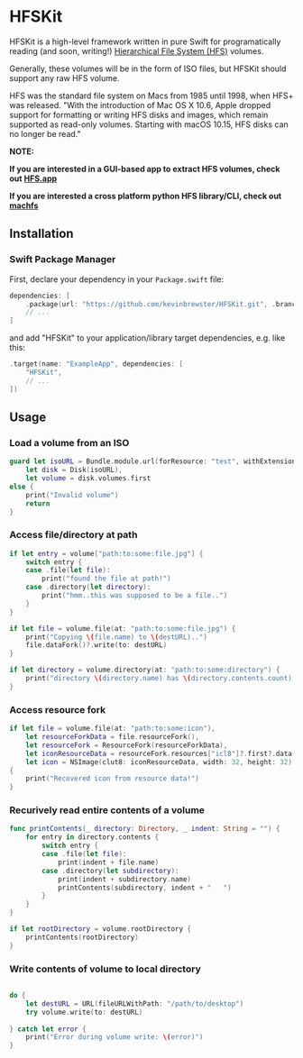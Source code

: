 # HFSKit

HFSKit is a high-level framework written in pure Swift for programatically reading (and soon, writing!) [Hierarchical File System (HFS)](https://en.wikipedia.org/wiki/Hierarchical_File_System) volumes.

Generally, these volumes will be in the form of ISO files, but HFSKit should support any raw HFS volume.

HFS was the standard file system on Macs from 1985 until 1998, when HFS+ was released. "With the introduction of Mac OS X 10.6, Apple dropped support for formatting or writing HFS disks and images, which remain supported as read-only volumes. Starting with macOS 10.15, HFS disks can no longer be read."

__NOTE:__

__If you are interested in a GUI-based app to extract HFS volumes, check out [HFS.app](https://github.com/kevinbrewster/HFS)__

__If you are interested a cross platform python HFS library/CLI, check out [machfs](https://github.com/elliotnunn/machfs)__



## Installation

### Swift Package Manager

First, declare your dependency in your `Package.swift` file:

```swift
dependencies: [
    .package(url: "https://github.com/kevinbrewster/HFSKit.git", .branch("master")),
    // ...
]
```

and add "HFSKit" to your application/library target dependencies, e.g. like this:

```swift
.target(name: "ExampleApp", dependencies: [
    "HFSKit",
    // ...
])
```

## Usage

### Load a volume from an ISO

```swift
guard let isoURL = Bundle.module.url(forResource: "test", withExtension: "iso"),
    let disk = Disk(isoURL), 
    let volume = disk.volumes.first 
else {
    print("Invalid volume")
    return
}
```

### Access file/directory at path

```swift
if let entry = volume["path:to:some:file.jpg"] {
    switch entry {
    case .file(let file):
        print("found the file at path!")
    case .directory(let directory):
        print("hmm..this was supposed to be a file..")
    }
}

if let file = volume.file(at: "path:to:some:file.jpg") {
    print("Copying \(file.name) to \(destURL)..")
    file.dataFork()?.write(to: destURL)
}

if let directory = volume.directory(at: "path:to:some:directory") {
    print("directory \(directory.name) has \(directory.contents.count) entries")
}
```

### Access resource fork

```swift
if let file = volume.file(at: "path:to:some:icon"),
    let resourceForkData = file.resourceFork(),
    let resourceFork = ResourceFork(resourceForkData),
    let iconResourceData = resourceFork.resources["icl8"]?.first?.data,
    let icon = NSImage(clut8: iconResourceData, width: 32, height: 32) 
{    
    print("Recovered icon from resource data!")
}
```


### Recurively read entire contents of a volume

```swift
func printContents(_ directory: Directory, _ indent: String = "") {
    for entry in directory.contents {
        switch entry {
        case .file(let file):
            print(indent + file.name)
        case .directory(let subdirectory):
            print(indent + subdirectory.name)
            printContents(subdirectory, indent + "   ")
        }
    }
}

if let rootDirectory = volume.rootDirectory {
    printContents(rootDirectory)
}
```
### Write contents of volume to local directory


```swift

do {
    let destURL = URL(fileURLWithPath: "/path/to/desktop")
    try volume.write(to: destURL)
    
} catch let error {
    print("Error during volume write: \(error)")
}
    
```
